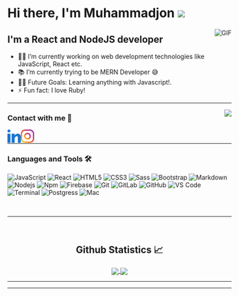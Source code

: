# Hi there, I'm Muhammadjon <img width="30px" src="https://media.tenor.com/images/3b388fe03da271d2674faf85eb7c3fcd/tenor.gif" />

<img align="right" alt="GIF" height="160px" src="https://media.giphy.com/media/du3J3cXyzhj75IOgvA/giphy.gif" />

## I'm a React and NodeJS developer 

- 👨‍💻 I’m currently working on web development technologies like JavaScript, React etc.
- 📚 I’m currently trying to be MERN Developer 😅
- 💪🏼 Future Goals: Learning anything with Javascript!.
- ⚡ Fun fact: I love Ruby!



---

<img align="right" src="http://estruyf-github.azurewebsites.net/api/VisitorHit?user=Myaxyo&repo=myaxyo&countColorcountColor&countColor=%237B1E7B"/>

### Contact with me 📝

[<img align="left" alt="Muhammadjon Yakhyoev | LinkedIn" height="30px" src="https://raw.githubusercontent.com/SubhadeepZilong/SubhadeepZilong/main/icons/Social/linked-in-alt.svg"/>][linkedin]
[<img align="left" alt="Modev | Instagram" height="30px" src="https://raw.githubusercontent.com/SubhadeepZilong/SubhadeepZilong/main/icons/Social/instagram.svg" />][instagram]

<br />

---

### Languages and Tools 🛠 

![JavaScript](https://img.shields.io/badge/-JavaScript-%23F7DF1C?style=flat-square&logo=javascript&logoColor=000000&labelColor=%23F7DF1C&color=%23FFCE5A)
![React](https://img.shields.io/badge/-React-61DAFB?style=flat-square&logo=react&logoColor=ffffff)
![HTML5](https://img.shields.io/badge/-HTML5-%23E44D27?style=flat-square&logo=html5&logoColor=ffffff)
![CSS3](https://img.shields.io/badge/-CSS3-%231572B6?style=flat-square&logo=css3)
![Sass](https://img.shields.io/badge/-Sass-%23CC6699?style=flat-square&logo=sass&logoColor=ffffff)
![Bootstrap](https://img.shields.io/badge/-Bootstrap-563D7C?style=flat-square&logo=Bootstrap)
![Markdown](https://img.shields.io/badge/-Markdown-000000?style=flat-square&logo=markdown)
![Nodejs](https://img.shields.io/badge/-Nodejs-339933?style=flat-square&logo=Node.js&logoColor=ffffff)
![Npm](https://img.shields.io/badge/-npm-CB3837?style=flat-square&logo=npm)
![Firebase](https://img.shields.io/badge/-Firebase-FFCA28?style=flat-square&logo=firebase&logoColor=ffffff)
![Git](https://img.shields.io/badge/-Git-%23F05032?style=flat-square&logo=git&logoColor=%23ffffff)
![GitLab](https://img.shields.io/badge/-GitLab-FCA121?style=flat-square&logo=gitlab)
![GitHub](https://img.shields.io/badge/-GitHub-181717?style=flat-square&logo=github)
![VS Code](http://img.shields.io/badge/-VS%20Code-007ACC?style=flat-square&logo=visual-studio-code&logoColor=ffffff)
![Terminal](http://img.shields.io/badge/-Terminal-5391FE?style=flat-square&logo=terminal&logoColor=ffffff)
![Postgress](http://img.shields.io/badge/-PostgreSQL-0078D6?style=flat-square&logo=postgresql&logoColor=ffffff)
![Mac](http://img.shields.io/badge/-Mac-000000?style=flat-square&logo=apple&logoColor=ffffff)

<br/>

---

<br/>

  <h2 align="center"> Github Statistics 📈 </h2>
  
  <div align="center"> 
     <a href="">
      <img align="center" src="https://github-readme-stats-sigma-five.vercel.app/api?username=myaxyo&show_icons=true&include_all_commits=true&count_private=true&theme=react&line_height=40" />
    </a>
    <a href="">
      <img align="center" src="https://github-readme-stats.vercel.app/api/top-langs/?username=myaxyo&theme=react&line_height=40&hide=css"/>
    </a>
</div

<br/>

---



---

[instagram]: https://www.instagram.com/mo_coder
[linkedin]: https://www.linkedin.com/in/myaxyo/
